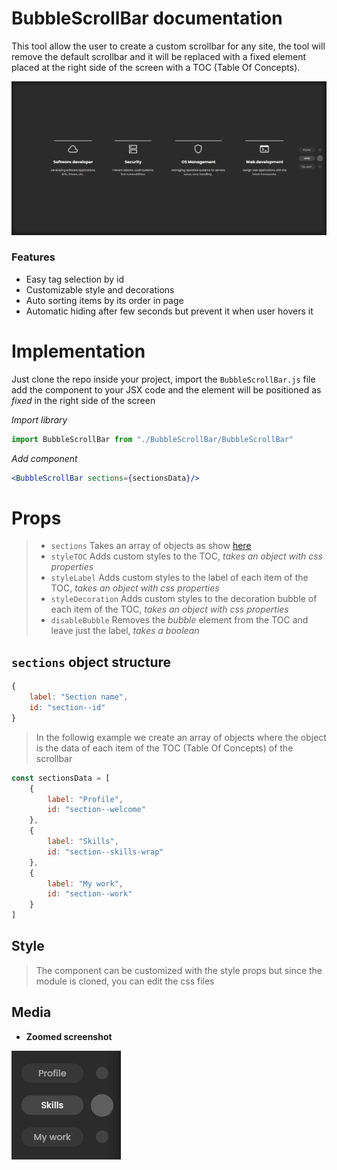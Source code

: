 
# BubbleScrollBar documentation

This tool allow the user to create a custom scrollbar for any site, the tool will remove the default scrollbar and it will be replaced with a fixed element placed at the right side of the screen with a TOC (Table Of Concepts).

![Site screenshot](screenshots/siteScreenshot.png "Example site screenshot")

### Features

- Easy tag selection by id
- Customizable style and decorations
- Auto sorting items by its order in page
- Automatic hiding after few seconds but prevent it when user hovers it


# Implementation

Just clone the repo inside your project, import the `BubbleScrollBar.js` file add the component to your JSX code and the element will be positioned as *fixed* in the right side of the screen

*Import library*
```javascript
import BubbleScrollBar from "./BubbleScrollBar/BubbleScrollBar"
```
*Add component*
```jsx
<BubbleScrollBar sections={sectionsData}/>
```

# Props

> - `sections`  Takes an array of objects as show [here](#sections-object-structure)
> - `styleTOC`  Adds custom styles to the TOC, *takes an object with css properties*
> - `styleLabel`  Adds custom styles to the label of each item of the TOC, *takes an object with css properties*
> - `styleDecoration`  Adds custom styles to the decoration bubble of each item of the TOC, *takes an object with css properties*
> - `disableBubble`  Removes the *bubble* element from the TOC and leave just the label, *takes a boolean*

## `sections` object structure

```javascript
{
    label: "Section name",
    id: "section--id"
}
```

> In the followig example we create an array of objects where the object is the data of each item of the TOC (Table Of Concepts) of the scrollbar

```javascript
const sectionsData = [
    {
        label: "Profile",
        id: "section--welcome"
    },
    {
        label: "Skills",
        id: "section--skills-wrap"
    },
    {
        label: "My work",
        id: "section--work"
    }
]
```

## Style

> The component can be customized with the style props but since the module is cloned, you can edit the css files

## Media

- **Zoomed screenshot**

!["Zoomed screenshot"](./screenshots/zoomScreenshot.png "Zoomed screenshot")
